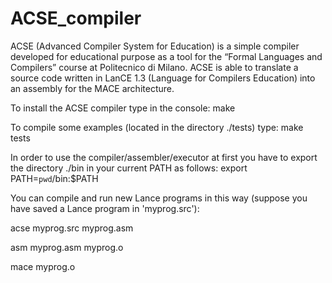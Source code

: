 # ACSE_compiler
ACSE (Advanced Compiler System for Education) is a simple compiler developed for educational purpose as a tool for the “Formal Languages and Compilers” course at Politecnico di Milano.
ACSE is able to translate a source code written in LanCE 1.3 (Language for Compilers Education) into an assembly for the MACE architecture.


To install the ACSE compiler type in the console: make

To compile some examples (located in the directory ./tests) type: make tests

In order to use the compiler/assembler/executor at first you have to export the directory ./bin in your current PATH as follows: export PATH=`pwd`/bin:$PATH

You can compile and run new Lance programs in this way (suppose you have saved a Lance program in 'myprog.src'):

acse myprog.src myprog.asm

asm myprog.asm myprog.o

mace myprog.o

